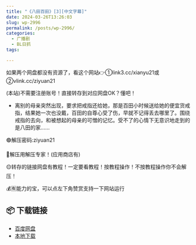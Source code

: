 ```yaml
---
title: "《八田百田》[3][中文字幕]"
date: 2024-03-26T13:26:03
slug: wp-2996
permalink: /posts/wp-2996/
categories:
  - 广播剧
  - BL日抓
tags:

---
```


如果两个网盘都没有资源了，看这个网站👉①link3.cc/xianyu21或②vlink.cc/ziyuan21

(本站)不需要注册账号！直接转存到对应网盘OK？懂吧！

*   离别的母亲突然出现，要求把戒指还给她，那是百田小时候送给她的便宜货戒指，结果她一次也没戴，百田的自尊心受了伤，早就不记得丢去哪里了。围绕戒指的去向，和被想起的母亲的可憎的记忆。受不了的心情下无意识地走到的是八田的家……

🟢解压密码:ziyuan21

🔵解压用解压专家！(应用商店有)

🟡转存的链接网盘有教程！一定要看教程！按教程操作！不按教程操作你不会解压！

💰🈶能力的宝，可以点左下角赞赏支持一下网站运行

## 📦 下载链接
- [百度网盘](https://blziyuan21.com/pay-download/2996?key=d362de72c2&down_id=0)
- [本地下载](https://blziyuan21.com/pay-download/2996?key=d362de72c2&down_id=1)

